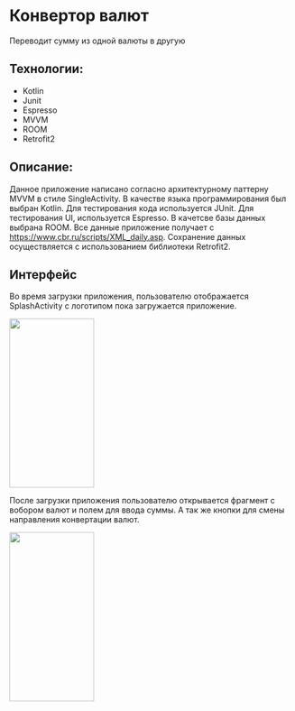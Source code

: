 # Конвертор валют
Переводит сумму из одной валюты в другую
## Технологии:
- Kotlin 
- Junit
- Espresso
- MVVM
- ROOM
- Retrofit2

## Описание:
Данное приложение написано согласно архитектурному паттерну MVVM в стиле SingleActivity. В качестве языка программирования был выбран Kotlin. Для тестирования кода используется JUnit. Для тестирования UI, используется Espresso. В качетсве базы данных выбрана ROOM. Все данные приложение получает с https://www.cbr.ru/scripts/XML_daily.asp. Сохранение данных осуществляется с использованием библиотеки Retrofit2.

## Интерфейс
Во время загрузки приложения, пользователю отображается SplashActivity с логотипом пока загружается приложение.

<img src="https://user-images.githubusercontent.com/37947343/142003039-a3a03ea8-4924-4206-b439-a069be1b1f2f.jpg" style="width:150px;height:300px;">

После загрузки приложения пользователю открывается фрагмент с вобором валют и полем для ввода суммы. А так же кнопки для смены направления конвертации валют.

<img src="https://user-images.githubusercontent.com/37947343/142005376-b9e69945-4904-4fca-9712-34285823ac75.png" style="width:150px;height:300px;">
